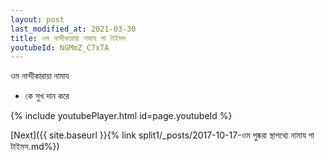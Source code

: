 ```yaml
---
layout: post
last_modified_at: 2021-03-30
title: ওম নান্দীকারায়া নামায গা টাইমস
youtubeId: NGMmZ_C7xTA
---
```

 
 
 ওম নান্দীকারায়া নামায  
 
 -  কে সুখ দান করে 
 
  
 
  
 
 
 
 
 
 


{% include youtubePlayer.html id=page.youtubeId %}
 
[Next]({{ site.baseurl }}{% link  split1/_posts/2017-10-17-ওম পুষ্করা স্থাপথ্যে নামায গা টাইমস.md%})
 
